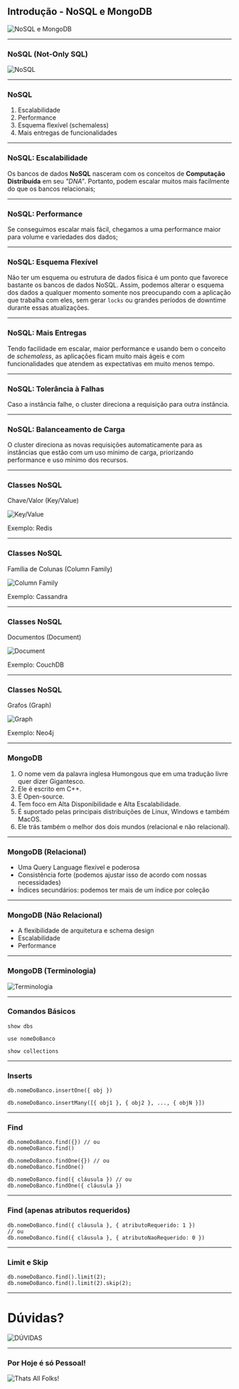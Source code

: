 ## Introdução - NoSQL e MongoDB
![NoSQL e MongoDB](https://media.giphy.com/media/3otPoHMzdMgfZznjpe/giphy.gif)

---

### NoSQL (Not-Only SQL)
![NoSQL](https://media.giphy.com/media/l2JecEtSqEEyGZTry/source.gif)

---

### NoSQL

1. Escalabilidade
2. Performance
3. Esquema flexível (schemaless)
4. Mais entregas de funcionalidades 

---

### NoSQL: Escalabilidade

Os bancos de dados **NoSQL** nasceram com os conceitos de **Computação Distribuída** em seu *"DNA"*. Portanto, podem escalar muitos mais facilmente do que os bancos relacionais;

---

### NoSQL: Performance

Se conseguimos escalar mais fácil, chegamos a uma performance maior para volume e variedades dos dados;

---

### NoSQL: Esquema Flexível

Não ter um esquema ou estrutura de dados física é um ponto que favorece bastante os bancos de dados NoSQL. Assim, podemos alterar o esquema dos dados a qualquer momento somente nos preocupando com a aplicação que trabalha com eles, sem gerar `locks` ou grandes períodos de downtime durante essas atualizações.

---

### NoSQL: Mais Entregas

Tendo facilidade em escalar, maior performance e usando bem o conceito de *schemaless*, as aplicações ficam muito mais ágeis e com funcionalidades que atendem as expectativas em muito menos tempo.

---

### NoSQL: Tolerância à Falhas

Caso a instância falhe, o cluster direciona a requisição para outra instância.

---

### NoSQL: Balanceamento de Carga

O cluster direciona as novas requisições automaticamente para as instâncias que estão com um uso mínimo de carga, priorizando performance e uso mínimo dos recursos.

---

### Classes NoSQL

Chave/Valor (Key/Value)

![Key/Value](https://raw.githubusercontent.com/betrybe/live-lectures/master/block-23/23-1/keyValue.jpeg?token=AA7NVW4ZGQ6NI4SUYLEGO6TAJ3EOM)

Exemplo: Redis

---

### Classes NoSQL

Família de Colunas (Column Family)

![Column Family](https://raw.githubusercontent.com/betrybe/live-lectures/master/block-23/23-1/columnFamily.png?token=AA7NVW2CZN27NA5WHUMU6DDAJ3EWI)

Exemplo: Cassandra

---

### Classes NoSQL

Documentos (Document)

![Document](https://raw.githubusercontent.com/betrybe/live-lectures/master/block-23/23-1/document.png?token=AA7NVW37MFMHSHAAEFBLSHLAJ3E4K)

Exemplo: CouchDB

---

### Classes NoSQL

Grafos (Graph)

![Graph](https://raw.githubusercontent.com/betrybe/live-lectures/master/block-23/23-1/graph.png?token=AA7NVW3OB5YJSMSK3DOBYGLAJ3FB4)

Exemplo: Neo4j

---

### MongoDB

1. O nome vem da palavra inglesa Humongous que em uma tradução livre quer dizer Gigantesco.
2. Ele é escrito em C++.
3. É Open-source.
4. Tem foco em Alta Disponibilidade e Alta Escalabilidade.
5. É suportado pelas principais distribuições de Linux, Windows e também MacOS.
6. Ele trás também o melhor dos dois mundos (relacional e não relacional).

---

### MongoDB (Relacional)

* Uma Query Language flexível e poderosa
* Consistência forte (podemos ajustar isso de acordo com nossas necessidades)
* Índices secundários: podemos ter mais de um índice por coleção

---

### MongoDB (Não Relacional)

* A flexibilidade de arquitetura e schema design
* Escalabilidade
* Performance

---

### MongoDB (Terminologia)

![Terminologia](https://raw.githubusercontent.com/betrybe/live-lectures/master/block-23/terminology.png?token=AA7NVW5UKL4XOADWUZKMSFDAJ3FPE)

---

### Comandos Básicos

```
show dbs
```
```
use nomeDoBanco
```
```
show collections
```

---

### Inserts

```
db.nomeDoBanco.insertOne({ obj })
```
```
db.nomeDoBanco.insertMany([{ obj1 }, { obj2 }, ..., { objN }])
```

---

### Find

```
db.nomeDoBanco.find({}) // ou
db.nomeDoBanco.find()
```
```
db.nomeDoBanco.findOne({}) // ou
db.nomeDoBanco.findOne()
```
```
db.nomeDoBanco.find({ cláusula }) // ou
db.nomeDoBanco.findOne({ cláusula })
```

---

### Find (apenas atributos requeridos)

```
db.nomeDoBanco.find({ cláusula }, { atributoRequerido: 1 })
// ou
db.nomeDoBanco.find({ cláusula }, { atributoNaoRequerido: 0 })
```

---

### Limit e Skip

```
db.nomeDoBanco.find().limit(2);
db.nomeDoBanco.find().limit(2).skip(2);
```

---

# Dúvidas?
![DÚVIDAS](https://media.giphy.com/media/d1E1YlkOTe4IfdNC/giphy.gif)

---

### Por Hoje é só Pessoal!
![Thats All Folks!](https://upload.wikimedia.org/wikipedia/commons/thumb/e/ea/Thats_all_folks.svg/795px-Thats_all_folks.svg.png)